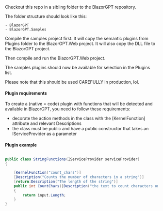 Checkout this repo in a sibling folder to the BlazorGPT repository.  

The folder structure should look like this:
```
- BlazorGPT
- BlazorGPT.Samples
```

Compile the samples project first. It will copy the semantic plugins from Plugins folder to the BlazorGPT.Web project. It will also copy the DLL file to the BlazorGPT project.

Then compile and run the BlazorGPT.Web project. 

The samples plugins should now be available för selection in the Plugins list.

Please note that this should be used CAREFULLY in production, lol.

#### Plugin requirements
To create a (native = code) plugin with functions that will be detected and available in BlazorGPT, you need to follow these requirements:
- decorate the action methods in the class with the [KernelFunction] attribute and relevant Descriptions
- the class must be public and have a public constructor that takes an IServiceProvider as a parameter

#### Plugin example
```csharp

public class StringFunctions(IServiceProvider serviceProvider)
{

    [KernelFunction("count_chars")]
    [Description("Counts the number of characters in a string")]
    [return:Description("The length of the string")]
    public int CountChars([Description("the text to count characters on")]string input)
    {
        return input.Length;
    }
}

```